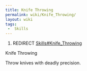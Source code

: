 ```yaml
---
title: Knife Throwing
permalink: wiki/Knife_Throwing/
layout: wiki
tags:
 -  Skills
---
```


1.  REDIRECT [Skills\#Knife\_Throwing](/keeperrl_wiki/Skills#Knife_Throwing "wikilink")

Knife Throwing

Throw knives with deadly precision.
